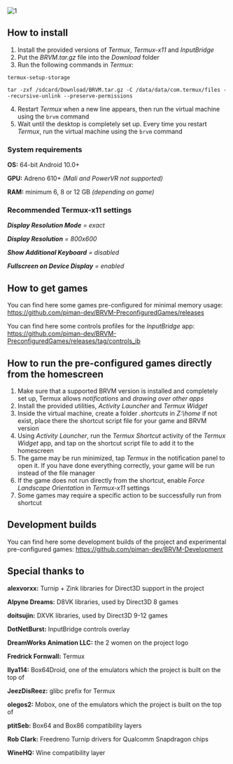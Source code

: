 ![1](https://github.com/Gamelover7825/BRVM/blob/main/resources/brvm_250502.png)

## How to install

1. Install the provided versions of _Termux_, _Termux-x11_ and _InputBridge_
2. Put the _BRVM.tar.gz_ file into the _Download_ folder
3. Run the following commands in _Termux_:

`termux-setup-storage`

`tar -zxf /sdcard/Download/BRVM.tar.gz -C /data/data/com.termux/files --recursive-unlink --preserve-permissions`

4. Restart _Termux_ when a new line appears, then run the virtual machine using the `brvm` command
5. Wait until the desktop is completely set up. Every time you restart _Termux_, run the virtual machine using the `brvm` command

### System requirements 
**OS:** 64-bit Android 10.0+

**GPU:** Adreno 610+ _(Mali and PowerVR not supported)_

**RAM:** minimum 6, 8 or 12 GB _(depending on game)_

### Recommended Termux-x11 settings

***Display Resolution Mode** = exact*

***Display Resolution** = 800x600*

***Show Additional Keyboard** = disabled*

***Fullscreen on Device Display** = enabled* 


## How to get games

You can find here some games pre-configured for minimal memory usage: https://github.com/piman-dev/BRVM-PreconfiguredGames/releases

You can find here some controls profiles for the _InputBridge_ app: https://github.com/piman-dev/BRVM-PreconfiguredGames/releases/tag/controls_ib


## How to run the pre-configured games directly from the homescreen


1. Make sure that a supported BRVM version is installed and completely set up, Termux allows _notifications_ and _drawing over other apps_
2. Install the provided utilities, _Activity Launcher_ and _Termux Widget_
3. Inside the virtual machine, create a folder _.shortcuts_ in _Z:\home_ if not exist, place there the shortcut script file for your game and BRVM version
4. Using _Activity Launcher_, run the _Termux Shortcut_ activity of the _Termux Widget_ app, and tap on the shortcut script file to add it to the homescreen
5. The game may be run minimized, tap _Termux_ in the notification panel to open it. If you have done everything correctly, your game will be run instead of the file manager
6. If the game does not run directly from the shortcut, enable _Force Landscape Orientation_ in _Termux-x11_ settings
7. Some games may require a specific action to be successfully run from shortcut



## Development builds

You can find here some development builds of the project and experimental pre-configured games: https://github.com/piman-dev/BRVM-Development



## Special thanks to

**alexvorxx:** Turnip + Zink libraries for Direct3D support in the project

**Alpyne Dreams:** D8VK libraries, used by Direct3D 8 games

**doitsujin:** DXVK libraries, used by Direct3D 9-12 games

**DotNetBurst:** InputBridge controls overlay

**DreamWorks Animation LLC:** the 2 women on the project logo

**Fredrick Fornwall:** Termux

**Ilya114:** Box64Droid, one of the emulators which the project is built on the top of

**JeezDisReez:** glibc prefix for Termux

**olegos2:** Mobox, one of the emulators which the project is built on the top of

**ptitSeb:** Box64 and Box86 compatibility layers

**Rob Clark:** Freedreno Turnip drivers for Qualcomm Snapdragon chips

**WineHQ:** Wine compatibility layer
